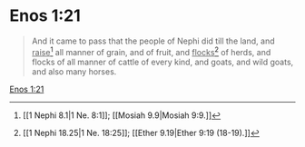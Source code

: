 # Enos 1:21

> And it came to pass that the people of Nephi did till the land, and <u>raise</u>[^a] all manner of grain, and of fruit, and <u>flocks</u>[^b] of herds, and flocks of all manner of cattle of every kind, and goats, and wild goats, and also many horses.

[Enos 1:21](https://www.churchofjesuschrist.org/study/scriptures/bofm/enos/1?lang=eng&id=p21#p21)


[^a]: [[1 Nephi 8.1|1 Ne. 8:1]]; [[Mosiah 9.9|Mosiah 9:9.]]
[^b]: [[1 Nephi 18.25|1 Ne. 18:25]]; [[Ether 9.19|Ether 9:19 (18-19).]]
